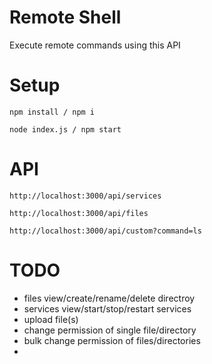 # Remote Shell
Execute remote commands using this API

# Setup
`npm install / npm i`

`node index.js / npm start`

# API
`http://localhost:3000/api/services`

`http://localhost:3000/api/files`

`http://localhost:3000/api/custom?command=ls`

# TODO
- files view/create/rename/delete directroy
- services view/start/stop/restart services
- upload file(s)
- change permission of single file/directory
- bulk change permission of files/directories
- 
